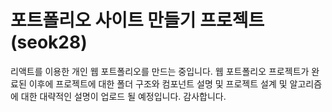 # 포트폴리오 사이트 만들기 프로젝트(seok28)

리액트를 이용한 개인 웹 포트폴리오를 만드는 중입니다.
웹 포트폴리오 프로젝트가 완료된 이후에 
프로젝트에 대한 폴더 구조와 컴포넌트 설명 및 프로젝트 설계 및 알고리즘에 대한 대략적인 설명이 업로드 될 예정입니다.
감사합니다.